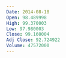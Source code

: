 ```yaml
---
Date: 2014-08-18
Open: 98.489998
High: 99.370003
Low: 97.980003
Close: 99.160004
Adj Close: 92.724922
Volume: 47572000
---
```

